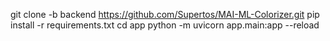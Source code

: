 git clone -b backend https://github.com/Supertos/MAI-ML-Colorizer.git
pip install -r requirements.txt
cd app
python -m uvicorn app.main:app --reload 
